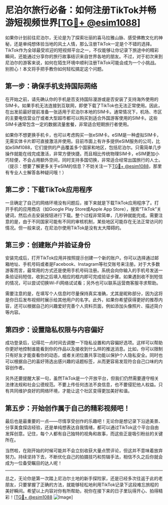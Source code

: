 # 尼泊尔旅行必备：如何注册TikTok并畅游短视频世界[[TG💪+ @esim1088](https://t.me/s/esim1088)]

如果你计划前往尼泊尔，无论是为了探索壮丽的喜马拉雅山脉、感受佛教文化的神秘，还是单纯想体验当地的风土人情，那么注册TikTok一定是个不错的选择。TikTok作为全球最受欢迎的短视频平台之一，不仅能够让你记录下旅途中的精彩瞬间，还能通过分享你的旅行故事结识来自世界各地的朋友。不过，对于初次来到尼泊尔的游客来说，如何在陌生环境中顺利注册TikTok可能会成为一个小挑战。别担心！本文将手把手教你如何轻松搞定这个问题。

## 第一步：确保手机支持国际网络

在开始之前，请先确认你的手机是否支持国际漫游或是否安装了支持海外使用的SIM卡。如果手机无法连接到互联网，即使下载了TikTok也无法正常使用。因此，在出发前最好提前准备一张适用于尼泊尔本地的SIM卡。通常情况下，机场、市区的主要电信营业厅或者大型超市都可以购买到适合外国游客使用的SIM卡。这些SIM卡通常包含一定的数据流量套餐，非常适合短期旅行者使用。

如果你不想更换手机卡，也可以考虑购买一张eSIM卡。eSIM是一种虚拟SIM卡，无需实体卡片即可直接激活并使用。目前市面上有许多提供eSIM服务的公司，比如eSIM1088，它们提供的产品覆盖多个国家和地区，包括尼泊尔。只需简单几步操作就能在线完成激活，非常方便快捷。而且相比传统物理SIM卡，eSIM更加小巧轻便，不会占用额外空间，同时支持多国切换，非常适合经常出国旅行的人士。（提示：想要了解更多关于eSIM的信息？不妨关注一下[TG💪+ @esim1088](https://t.me/s/esim1088)，那里有专业人士解答各种疑问哦！）

## 第二步：下载TikTok应用程序

一旦确定了自己的网络环境没有问题后，接下来就是下载TikTok应用程序了。打开手机的应用商店（如Google Play Store或Apple App Store），搜索“TikTok”关键词，然后点击安装按钮进行下载。整个过程非常简单，几秒钟就能完成。需要注意的是，由于不同国家可能有不同的审核机制，某些地区可能存在无法正常访问的情况。但一般来说，在尼泊尔使用TikTok是没有太大障碍的。

## 第三步：创建账户并验证身份

安装完成后，打开TikTok应用并按照提示创建一个新的账户。你可以选择通过邮箱地址、手机号码或者是Facebook、Instagram等社交账号来注册。对于大多数游客而言，最常用的方式还是使用手机号码注册。系统会向你输入的手机号发送一条验证码短信，收到之后填入相应的框内即可完成验证步骤。如果遇到收不到短信的情况，可以尝试切换Wi-Fi网络试试看；另外也可以联系运营商客服寻求帮助。

需要注意的是，在填写个人信息时尽量保持真实准确，尤其是昵称部分，因为这将是你日后发布视频时展示给其他用户的名字。此外，如果你希望获得更好的推荐内容，还可以根据自己的兴趣爱好完善个人资料页面，例如添加头像照片、描述简介等内容。

## 第四步：设置隐私权限与内容偏好

成功登录后，记得花一点时间去调整一下隐私设置和内容偏好选项。这样可以帮助你更好地控制谁能看到你的作品以及接收到什么样的推送消息。比如，你可以限制只有好友才能查看你的动态，或者关闭位置共享功能以保护个人隐私安全。同时也可以根据自己的喜好筛选出感兴趣的话题标签，从而更容易发现符合自己口味的内容创作者。

另外还要提醒大家一句，虽然TikTok是一个开放平台，但我们仍然需要遵守相关法律法规和社会公德规范。不要上传任何违法不良信息，也不要侵犯他人权益。只有共同维护良好的网络环境，才能让这个社区变得更加美好和谐。

## 第五步：开始创作属于自己的精彩视频吧！

最后也是最重要的一点——尽情享受创作的乐趣吧！无论你是想记录下沿途美景、分享美食探店经验，还是单纯想表达自我情绪，都可以通过TikTok这个平台自由发挥创意。记住，每个人都有自己独特的视角和故事，而这些正是吸引粉丝的关键所在。

当然啦，在刚开始的时候可能并不会立刻收获大量点赞评论，但这并不意味着放弃努力。持续坚持下去，不断优化自己的拍摄技巧和剪辑手法，相信不久之后你就会成为一位备受瞩目的达人呢！

---

总之，无论你是第一次踏上尼泊尔土地的新手探险家，还是已经多次往返于此的老朋友，只要掌握了正确的方法，就能够轻松地利用TikTok记录下这段难忘旅程的美好瞬间。希望以上内容对你有所帮助，祝你在接下来的日子里玩得开心、拍得精彩！[[TG💪+ @esim1088](https://t.me/s/esim1088) ![Image](https://i.postimg.cc/4NQfJmqS/Snipaste-2025-05-13-00-14-12.png)]